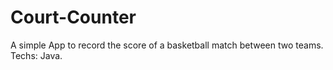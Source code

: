 # Court-Counter
A simple App to record the score of a basketball match between two teams.
Techs: Java.
